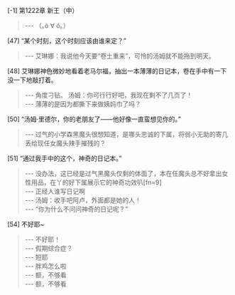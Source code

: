 
[-1] 第1222章 新王（中）
>--- （｡ò ∀ ó｡）<br>

[47] “某个时刻，这个时刻应该由谁来定？”
>--- 艾琳娜：我说他今天要“卷土重来”，可怜的汤姆就不能拖到明天。<br>

[48] 艾琳娜神色微妙地看着老马尔福，抽出一本薄薄的日记本，卷在手中有一下没一下地敲打着。
>--- 角度刁钻。
汤姆：你可行行好吧，我现在剩不了几页了！<br>
>--- 薄薄的是因为都撕下来做姨妈巾了吗？<br>

[50] “汤姆·里德尔，你的老朋友了——他好像一直蛮想见你的。”
>--- 过气的小学森黑魔头很想知道，是哪头忠诚的下属，将弱小无助的寄几丢给现任女魔头辣手摧残的？<br>

[51] “通过我手中的这个，神奇的日记本。”
>--- 没办法，这已经是过气黑魔头仅剩的体面了，本在任魔头总不好拿出女性用品，在丫的好下属展示它的神奇功效叭[fn=9]<br>
>--- 正经人谁写日记啊<br>
>--- 汤姆：收手吧阿卢，外面都是她的人！<br>
>--- “你为什么不问问神奇的日记呢？”<br>

[54] 不好耶~
>--- 不好耶！<br>
>--- 假期综合症？<br>
>--- 短耶<br>
>--- 胖鸡怎么啦<br>
>--- 额，不够看<br>
>--- 额，不够看<br>
